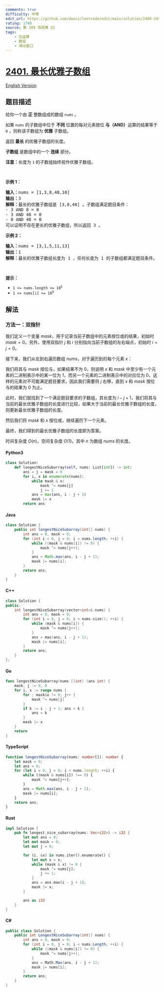 ```yaml
---
comments: true
difficulty: 中等
edit_url: https://github.com/doocs/leetcode/edit/main/solution/2400-2499/2401.Longest%20Nice%20Subarray/README.md
rating: 1749
source: 第 309 场周赛 Q3
tags:
    - 位运算
    - 数组
    - 滑动窗口
---
```


<!-- problem:start -->

# [2401. 最长优雅子数组](https://leetcode.cn/problems/longest-nice-subarray)

[English Version](/solution/2400-2499/2401.Longest%20Nice%20Subarray/README_EN.md)

## 题目描述

<!-- description:start -->

<p>给你一个由 <strong>正</strong> 整数组成的数组 <code>nums</code> 。</p>

<p>如果&nbsp;<code>nums</code> 的子数组中位于 <strong>不同</strong> 位置的每对元素按位 <strong>与（AND）</strong>运算的结果等于 <code>0</code> ，则称该子数组为 <strong>优雅</strong> 子数组。</p>

<p>返回 <strong>最长</strong> 的优雅子数组的长度。</p>

<p><strong>子数组</strong> 是数组中的一个 <strong>连续</strong> 部分。</p>

<p><strong>注意：</strong>长度为 <code>1</code> 的子数组始终视作优雅子数组。</p>

<p>&nbsp;</p>

<p><strong>示例 1：</strong></p>

<pre><strong>输入：</strong>nums = [1,3,8,48,10]
<strong>输出：</strong>3
<strong>解释：</strong>最长的优雅子数组是 [3,8,48] 。子数组满足题目条件：
- 3 AND 8 = 0
- 3 AND 48 = 0
- 8 AND 48 = 0
可以证明不存在更长的优雅子数组，所以返回 3 。</pre>

<p><strong>示例 2：</strong></p>

<pre><strong>输入：</strong>nums = [3,1,5,11,13]
<strong>输出：</strong>1
<strong>解释：</strong>最长的优雅子数组长度为 1 ，任何长度为 1 的子数组都满足题目条件。
</pre>

<p>&nbsp;</p>

<p><strong>提示：</strong></p>

<ul>
	<li><code>1 &lt;= nums.length &lt;= 10<sup>5</sup></code></li>
	<li><code>1 &lt;= nums[i] &lt;= 10<sup>9</sup></code></li>
</ul>

<!-- description:end -->

## 解法

<!-- solution:start -->

### 方法一：双指针

我们定义一个变量 $mask$，用于记录当前子数组中的元素按位或的结果，初始时 $mask = 0$。另外，使用双指针 $j$ 和 $i$ 分别指向当前子数组的左右端点，初始时 $i = j = 0$。

接下来，我们从左到右遍历数组 $nums$，对于遍历到的每个元素 $x$：

我们将其与 $mask$ 按位与，如果结果不为 $0$，则说明 $x$ 和 $mask$ 中至少有一个元素的二进制表示中的某一位为 $1$，而另一个元素的二进制表示中的对应位为 $0$，这样的元素对不可能满足题目要求，因此我们需要将 $j$ 右移，直到 $x$ 和 $mask$ 按位与的结果为 $0$ 为止。

此时，我们就找到了一个满足题目要求的子数组，其长度为 $i - j + 1$，我们将其与当前的最长优雅子数组的长度进行比较，如果大于当前的最长优雅子数组的长度，则更新最长优雅子数组的长度。

然后我们将 $mask$ 和 $x$ 按位或，继续遍历下一个元素。

最终，我们得到的最长优雅子数组的长度即为答案。

时间复杂度 $O(n)$，空间复杂度 $O(1)$。其中 $n$ 为数组 $nums$ 的长度。

<!-- tabs:start -->

#### Python3

```python
class Solution:
    def longestNiceSubarray(self, nums: List[int]) -> int:
        ans = j = mask = 0
        for i, x in enumerate(nums):
            while mask & x:
                mask ^= nums[j]
                j += 1
            ans = max(ans, i - j + 1)
            mask |= x
        return ans
```

#### Java

```java
class Solution {
    public int longestNiceSubarray(int[] nums) {
        int ans = 0, mask = 0;
        for (int i = 0, j = 0; i < nums.length; ++i) {
            while ((mask & nums[i]) != 0) {
                mask ^= nums[j++];
            }
            ans = Math.max(ans, i - j + 1);
            mask |= nums[i];
        }
        return ans;
    }
}
```

#### C++

```cpp
class Solution {
public:
    int longestNiceSubarray(vector<int>& nums) {
        int ans = 0, mask = 0;
        for (int i = 0, j = 0; i < nums.size(); ++i) {
            while (mask & nums[i]) {
                mask ^= nums[j++];
            }
            ans = max(ans, i - j + 1);
            mask |= nums[i];
        }
        return ans;
    }
};
```

#### Go

```go
func longestNiceSubarray(nums []int) (ans int) {
	mask, j := 0, 0
	for i, x := range nums {
		for ; mask&x != 0; j++ {
			mask ^= nums[j]
		}
		if k := i - j + 1; ans < k {
			ans = k
		}
		mask |= x
	}
	return
}
```

#### TypeScript

```ts
function longestNiceSubarray(nums: number[]): number {
    let mask = 0;
    let ans = 0;
    for (let i = 0, j = 0; i < nums.length; ++i) {
        while ((mask & nums[i]) !== 0) {
            mask ^= nums[j++];
        }
        ans = Math.max(ans, i - j + 1);
        mask |= nums[i];
    }
    return ans;
}
```

#### Rust

```rust
impl Solution {
    pub fn longest_nice_subarray(nums: Vec<i32>) -> i32 {
        let mut ans = 0;
        let mut mask = 0;
        let mut j = 0;

        for (i, &x) in nums.iter().enumerate() {
            let mut x = x;
            while (mask & x) != 0 {
                mask ^= nums[j];
                j += 1;
            }
            ans = ans.max(i - j + 1);
            mask |= x;
        }

        ans as i32
    }
}
```

#### C#

```cs
public class Solution {
    public int LongestNiceSubarray(int[] nums) {
        int ans = 0, mask = 0;
        for (int i = 0, j = 0; i < nums.Length; ++i) {
            while ((mask & nums[i]) != 0) {
                mask ^= nums[j++];
            }
            ans = Math.Max(ans, i - j + 1);
            mask |= nums[i];
        }
        return ans;
    }
}
```

<!-- tabs:end -->

<!-- solution:end -->

<!-- problem:end -->

